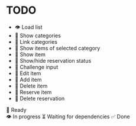 TODO
====

* 👁️ Load list
* 📎 Show categories
* 📎 Link categories
* 📎 Show items of selected category
* 📎 Show item
* 📎 Show/hide reservation status
* 📎 Challenge input
* 📎 Edit item
* 📎 Add item
* 📎 Delete item
* 📎 Reserve item
* 📎 Delete reservation

📎 Ready  
👁️ In progress
⏳ Waiting for dependencies
✅ Done
